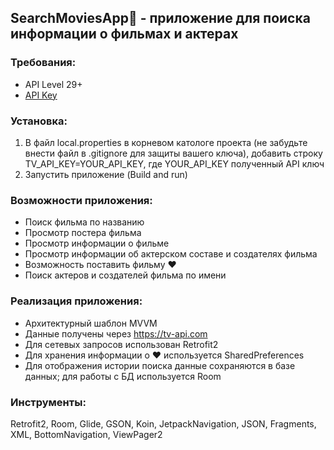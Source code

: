 ## SearchMoviesApp🍿 - приложение для поиска информации о фильмах и актерах
### Требования:
- API Level 29+
- [API Key](https://tv-api.com)
### Установка:
1. В файл local.properties в корневом катологе проекта (не забудьте внести файл в .gitignore для защиты вашего ключа), добавить строку TV_API_KEY=YOUR_API_KEY, где YOUR_API_KEY полученный API ключ
2. Запустить приложение (Build and run)
### Возможности приложения:
- Поиск фильма по названию
- Просмотр постера фильма
- Просмотр информации о фильме
- Просмотр информации об актерском составе и создателях фильма
- Возможность поставить фильму ❤️
- Поиск актеров и создателей фильма по имени
### Реализация приложения:
- Архитектурный шаблон MVVM
- Данные получены через https://tv-api.com
- Для сетевых запросов использован Retrofit2
- Для хранения информации о ❤️ используется SharedPreferences
- Для отображения истории поиска данные сохраняются в базе данных; для работы с БД используется Room
### Инструменты:
Retrofit2, Room, Glide, GSON, Koin, JetpackNavigation, JSON, Fragments, XML, BottomNavigation, ViewPager2
